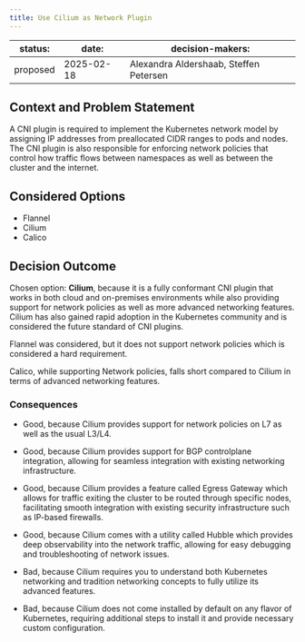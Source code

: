 ```yaml
---
title: Use Cilium as Network Plugin
---
```


| status: | date: | decision-makers: |
| --- | --- | --- |
| proposed | 2025-02-18 | Alexandra Aldershaab, Steffen Petersen |

## Context and Problem Statement

A CNI plugin is required to implement the Kubernetes network model by assigning IP addresses from preallocated CIDR ranges to pods and nodes. The CNI plugin is also responsible for enforcing network policies that control how traffic flows between namespaces as well as between the cluster and the internet.

## Considered Options

* Flannel
* Cilium
* Calico

## Decision Outcome

Chosen option: **Cilium**, because it is a fully conformant CNI plugin that works in both cloud and on-premises environments while also providing support for network policies as well as more advanced networking features. Cilium has also gained rapid adoption in the Kubernetes community and is considered the future standard of CNI plugins.

Flannel was considered, but it does not support network policies which is considered a hard requirement.

Calico, while supporting Network policies, falls short compared to Cilium in terms of advanced networking features.

### Consequences

* Good, because Cilium provides support for network policies on L7 as well as the usual L3/L4.
* Good, because Cilium provides support for BGP controlplane integration, allowing for seamless integration with existing networking infrastructure.
* Good, because Cilium provides a feature called Egress Gateway which allows for traffic exiting the cluster to be routed through specific nodes, facilitating smooth integration with existing security infrastructure such as IP-based firewalls.
* Good, because Cilium comes with a utility called Hubble which provides deep observability into the network traffic, allowing for easy debugging and troubleshooting of network issues.

* Bad, because Cilium requires you to understand both Kubernetes networking and tradition networking concepts to fully utilize its advanced features.
* Bad, because Cilium does not come installed by default on any flavor of Kubernetes, requiring additional steps to install it and provide necessary custom configuration.
